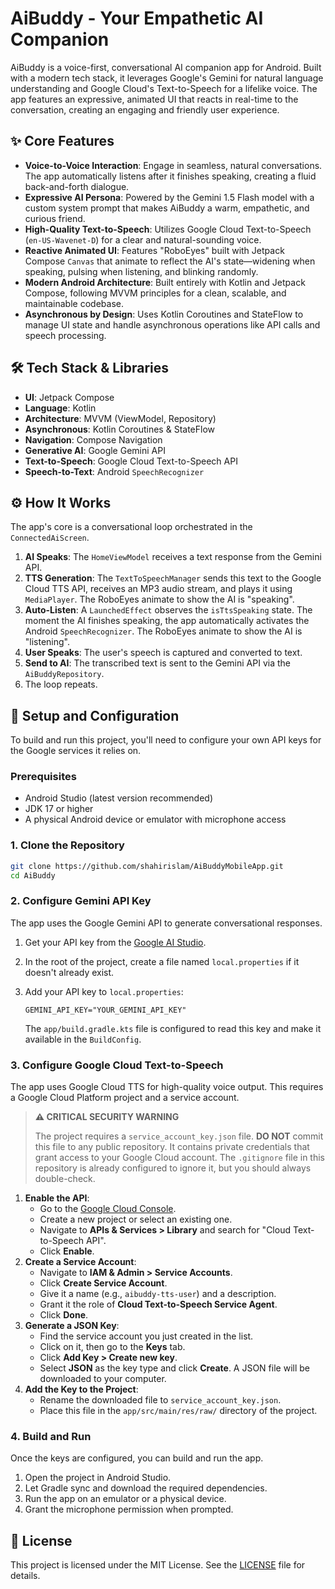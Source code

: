 # AiBuddy - Your Empathetic AI Companion

AiBuddy is a voice-first, conversational AI companion app for Android. Built with a modern tech stack, it leverages Google's Gemini for natural language understanding and Google Cloud's Text-to-Speech for a lifelike voice. The app features an expressive, animated UI that reacts in real-time to the conversation, creating an engaging and friendly user experience.


## ✨ Core Features

-   **Voice-to-Voice Interaction**: Engage in seamless, natural conversations. The app automatically listens after it finishes speaking, creating a fluid back-and-forth dialogue.
-   **Expressive AI Persona**: Powered by the Gemini 1.5 Flash model with a custom system prompt that makes AiBuddy a warm, empathetic, and curious friend.
-   **High-Quality Text-to-Speech**: Utilizes Google Cloud Text-to-Speech (`en-US-Wavenet-D`) for a clear and natural-sounding voice.
-   **Reactive Animated UI**: Features "RoboEyes" built with Jetpack Compose `Canvas` that animate to reflect the AI's state—widening when speaking, pulsing when listening, and blinking randomly.
-   **Modern Android Architecture**: Built entirely with Kotlin and Jetpack Compose, following MVVM principles for a clean, scalable, and maintainable codebase.
-   **Asynchronous by Design**: Uses Kotlin Coroutines and StateFlow to manage UI state and handle asynchronous operations like API calls and speech processing.

## 🛠️ Tech Stack & Libraries

-   **UI**: Jetpack Compose
-   **Language**: Kotlin
-   **Architecture**: MVVM (ViewModel, Repository)
-   **Asynchronous**: Kotlin Coroutines & StateFlow
-   **Navigation**: Compose Navigation
-   **Generative AI**: Google Gemini API
-   **Text-to-Speech**: Google Cloud Text-to-Speech API
-   **Speech-to-Text**: Android `SpeechRecognizer`

## ⚙️ How It Works

The app's core is a conversational loop orchestrated in the `ConnectedAiScreen`.

1.  **AI Speaks**: The `HomeViewModel` receives a text response from the Gemini API.
2.  **TTS Generation**: The `TextToSpeechManager` sends this text to the Google Cloud TTS API, receives an MP3 audio stream, and plays it using `MediaPlayer`. The RoboEyes animate to show the AI is "speaking".
3.  **Auto-Listen**: A `LaunchedEffect` observes the `isTtsSpeaking` state. The moment the AI finishes speaking, the app automatically activates the Android `SpeechRecognizer`. The RoboEyes animate to show the AI is "listening".
4.  **User Speaks**: The user's speech is captured and converted to text.
5.  **Send to AI**: The transcribed text is sent to the Gemini API via the `AiBuddyRepository`.
6.  The loop repeats.

## 🚀 Setup and Configuration

To build and run this project, you'll need to configure your own API keys for the Google services it relies on.

### Prerequisites

-   Android Studio (latest version recommended)
-   JDK 17 or higher
-   A physical Android device or emulator with microphone access

### 1. Clone the Repository

```bash
git clone https://github.com/shahirislam/AiBuddyMobileApp.git
cd AiBuddy
```

### 2. Configure Gemini API Key

The app uses the Google Gemini API to generate conversational responses.

1.  Get your API key from the [Google AI Studio](https://aistudio.google.com/app/apikey).
2.  In the root of the project, create a file named `local.properties` if it doesn't already exist.
3.  Add your API key to `local.properties`:

    ```properties
    GEMINI_API_KEY="YOUR_GEMINI_API_KEY"
    ```

    The `app/build.gradle.kts` file is configured to read this key and make it available in the `BuildConfig`.

### 3. Configure Google Cloud Text-to-Speech

The app uses Google Cloud TTS for high-quality voice output. This requires a Google Cloud Platform project and a service account.

> **⚠️ CRITICAL SECURITY WARNING**
>
> The project requires a `service_account_key.json` file. **DO NOT** commit this file to any public repository. It contains private credentials that grant access to your Google Cloud account. The `.gitignore` file in this repository is already configured to ignore it, but you should always double-check.

1.  **Enable the API**:
    -   Go to the [Google Cloud Console](https://console.cloud.google.com/).
    -   Create a new project or select an existing one.
    -   Navigate to **APIs & Services > Library** and search for "Cloud Text-to-Speech API".
    -   Click **Enable**.
2.  **Create a Service Account**:
    -   Navigate to **IAM & Admin > Service Accounts**.
    -   Click **Create Service Account**.
    -   Give it a name (e.g., `aibuddy-tts-user`) and a description.
    -   Grant it the role of **Cloud Text-to-Speech Service Agent**.
    -   Click **Done**.
3.  **Generate a JSON Key**:
    -   Find the service account you just created in the list.
    -   Click on it, then go to the **Keys** tab.
    -   Click **Add Key > Create new key**.
    -   Select **JSON** as the key type and click **Create**. A JSON file will be downloaded to your computer.
4.  **Add the Key to the Project**:
    -   Rename the downloaded file to `service_account_key.json`.
    -   Place this file in the `app/src/main/res/raw/` directory of the project.

### 4. Build and Run

Once the keys are configured, you can build and run the app.

1.  Open the project in Android Studio.
2.  Let Gradle sync and download the required dependencies.
3.  Run the app on an emulator or a physical device.
4.  Grant the microphone permission when prompted.

## 📄 License

This project is licensed under the MIT License. See the [LICENSE](LICENSE) file for details.
